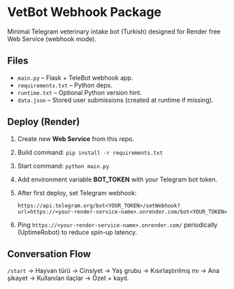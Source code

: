 # VetBot Webhook Package

Minimal Telegram veterinary intake bot (Turkish) designed for Render free Web Service (webhook mode).

## Files
* `main.py` – Flask + TeleBot webhook app.
* `requirements.txt` – Python deps.
* `runtime.txt` – Optional Python version hint.
* `data.json` – Stored user submissions (created at runtime if missing).

## Deploy (Render)
1. Create new **Web Service** from this repo.
2. Build command: `pip install -r requirements.txt`
3. Start command: `python main.py`
4. Add environment variable **BOT_TOKEN** with your Telegram bot token.
5. After first deploy, set Telegram webhook:

   ```
   https://api.telegram.org/bot<YOUR_TOKEN>/setWebhook?url=https://<your-render-service-name>.onrender.com/bot<YOUR_TOKEN>
   ```

6. Ping `https://<your-render-service-name>.onrender.com/` periodically (UptimeRobot) to reduce spin-up latency.

## Conversation Flow
`/start` -> Hayvan türü -> Cinsiyet -> Yaş grubu -> Kısırlaştırılmış mı -> Ana şikayet -> Kullanılan ilaçlar -> Özet + kayıt.
